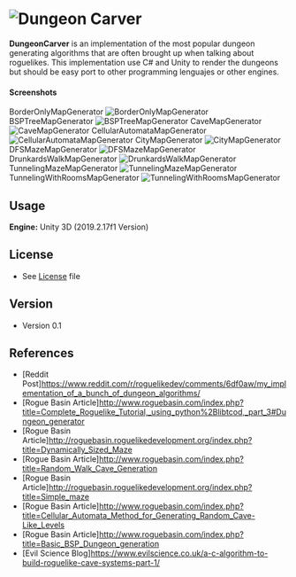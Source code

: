![Dungeon Carver](https://github.com/Fixtone/DungeonCarver/blob/master/Images/Dungeon_Carver.png)
======
**DungeonCarver** is an implementation of the most popular dungeon generating algorithms that are often brought 
up when talking about roguelikes. This implementation use C# and Unity to render the dungeons but should be easy port to other programming 
lenguajes or other engines.

#### Screenshots
BorderOnlyMapGenerator
![BorderOnlyMapGenerator](https://github.com/Fixtone/DungeonCarver/blob/master/Images/Dungeon_1.jpg)
BSPTreeMapGenerator
![BSPTreeMapGenerator](https://github.com/Fixtone/DungeonCarver/blob/master/Images/Dungeon_2.jpg)
CaveMapGenerator
![CaveMapGenerator](https://github.com/Fixtone/DungeonCarver/blob/master/Images/Dungeon_3.jpg)
CellularAutomataMapGenerator
![CellularAutomataMapGenerator](https://github.com/Fixtone/DungeonCarver/blob/master/Images/Dungeon_4.jpg)
CityMapGenerator
![CityMapGenerator](https://github.com/Fixtone/DungeonCarver/blob/master/Images/Dungeon_5.jpg)
DFSMazeMapGenerator
![DFSMazeMapGenerator](https://github.com/Fixtone/DungeonCarver/blob/master/Images/Dungeon_6.jpg)
DrunkardsWalkMapGenerator
![DrunkardsWalkMapGenerator](https://github.com/Fixtone/DungeonCarver/blob/master/Images/Dungeon_7.jpg)
TunnelingMazeMapGenerator
![TunnelingMazeMapGenerator](https://github.com/Fixtone/DungeonCarver/blob/master/Images/Dungeon_8.jpg)
TunnelingWithRoomsMapGenerator
![TunnelingWithRoomsMapGenerator](https://github.com/Fixtone/DungeonCarver/blob/master/Images/Dungeon_9.jpg)


## Usage
**Engine:** Unity 3D (2019.2.17f1 Version)

## License 
* See [License](https://github.com/Fixtone/DungeonCarver/blob/master/LICENSE) file

## Version 
* Version 0.1

## References
* [Reddit Post]https://www.reddit.com/r/roguelikedev/comments/6df0aw/my_implementation_of_a_bunch_of_dungeon_algorithms/
* [Rogue Basin Article]http://www.roguebasin.com/index.php?title=Complete_Roguelike_Tutorial,_using_python%2Blibtcod,_part_3#Dungeon_generator
* [Rogue Basin Article]http://roguebasin.roguelikedevelopment.org/index.php?title=Dynamically_Sized_Maze
* [Rogue Basin Article]http://www.roguebasin.com/index.php?title=Random_Walk_Cave_Generation
* [Rogue Basin Article]http://roguebasin.roguelikedevelopment.org/index.php?title=Simple_maze
* [Rogue Basin Article]http://www.roguebasin.com/index.php?title=Cellular_Automata_Method_for_Generating_Random_Cave-Like_Levels
* [Rogue Basin Article]http://www.roguebasin.com/index.php?title=Basic_BSP_Dungeon_generation
* [Evil Science Blog]https://www.evilscience.co.uk/a-c-algorithm-to-build-roguelike-cave-systems-part-1/
